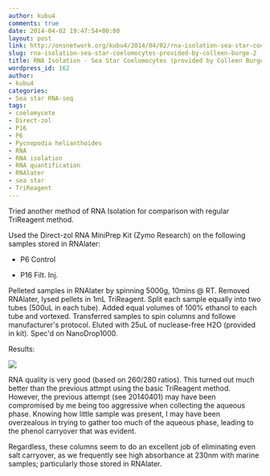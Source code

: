 ```yaml
---
author: kubu4
comments: true
date: 2014-04-02 19:47:54+00:00
layout: post
link: http://onsnetwork.org/kubu4/2014/04/02/rna-isolation-sea-star-coelomocytes-provided-by-colleen-burge-2/
slug: rna-isolation-sea-star-coelomocytes-provided-by-colleen-burge-2
title: RNA Isolation - Sea Star Coelomocytes (provided by Colleen Burge)
wordpress_id: 162
author:
- kubu4
categories:
- Sea star RNA-seq
tags:
- coelomycete
- Direct-zol
- P16
- P6
- Pycnopodia helianthoides
- RNA
- RNA isolation
- RNA quantification
- RNAlater
- sea star
- TriReagent
---
```


Tried another method of RNA Isolation for comparison with regular TriReagent method.

Used the Direct-zol RNA MiniPrep Kit (Zymo Research) on the following samples stored in RNAlater:




    
  * P6 Control

    
  * P16 Filt. Inj.



Pelleted samples in RNAlater by spinning 5000g, 10mins @ RT. Removed RNAlater, lysed pellets in 1mL TriReagent. Split each sample equally into two tubes (500uL in each tube). Added equal volumes of 100% ethanol to each tube and vortexed. Transferred samples to spin columns and followe manufacturer's protocol. Eluted with 25uL of nuclease-free H2O (provided in kit). Spec'd on NanoDrop1000.

Results:

![](http://eagle.fish.washington.edu/Arabidopsis/20140402%20-%20Sea%20star%20RNA%20ODs.JPG)

RNA quality is very good (based on 260/280 ratios). This turned out much better than the previous attmpt using the basic TriReagent method. However, the previous attempt (see 20140401) may have been compromised by me being too aggressive when collecting the aqueous phase. Knowing how little sample was present, I may have been overzealous in trying to gather too much of the aqueous phase, leading to the phenol carryover that was evident.

Regardless, these columns seem to do an excellent job of eliminating even salt carryover, as we frequently see high absorbance at 230nm with marine samples; particularly those stored in RNAlater.
